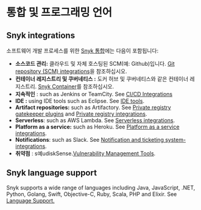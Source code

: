 # 통합 및 프로그래밍 언어

## Snyk integrations

소프트웨어 개발 프로세스를 위한 [Snyk 통합](https://docs.snyk.io/integrations)에는 다음이 포함됩니다:

* **소스코드 관리:** 클라우드 및 자체 호스팅된 SCM(예: Github)입니다. [Git repository (SCM) integrations](../../features/integrations/git-repository-scm-integrations/)을 참조하십시오.
* **컨테이너 레지스트리 및 쿠버네티스  :** 도커 허브 및 쿠버네티스와 같은 컨테이너 레지스트리. [Snyk Container](https://docs.snyk.io/snyk-container)를 참조하십시오.
* **지속적인** : such as Jenkins or TeamCity. See [CI/CD Integrations](https://docs.snyk.io/integrations/ci-cd-integrations)
* **IDE :** using IDE tools such as Eclipse. See [IDE tools](https://docs.snyk.io/integrations/ide-tools).
* **Artifact repositories:** such as Artifactory. See [Private registry gatekeeper plugins](https://docs.snyk.io/integrations/private-registry-gatekeeper-plugins) and [Private registry integrations](https://docs.snyk.io/integrations/private-registry-integrations).
* **Serverless**: such as AWS Lambda. See [Serverless integrations](https://docs.snyk.io/integrations/serverless-integrations).
* **Platform as a service:** such as Heroku. See [Platform as a service integrations](https://docs.snyk.io/integrations/platform-as-a-service-integrations).
* **Notifications**: such as Slack. See [Notification and ticketing system-integrations](https://docs.snyk.io/integrations/notifications-ticketing-system-integrations).
* **취약점** : s예udiskSense.[Vulnerability Management Tools](../../features/integrations/vulnerability-management-tools/).

## Snyk language support

Snyk supports a wide range of languages including Java, JavaScript, .NET, Python, Golang, Swift, Objective-C, Ruby, Scala, PHP and Elixir. See [Language Support.](../../products/snyk-code/snyk-code-language-and-framework-support.md)
